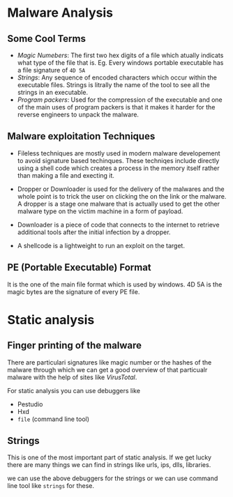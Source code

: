 # Malware Analysis


## Some Cool Terms

* *Magic Numebers*: The first two hex digits of a file which atually indicats what type of the file that is. Eg. Every windows portable executable has a file signature of `4D 5A` 
* *Strings*: Any sequence of encoded characters which occur within the executable files. Strings is litrally the name of the tool to see all the strings in an executable.
* *Program packers*: Used for the compression of the executable and one of the main uses of program packers is that it makes it harder for the reverse engineers to unpack the malware. 

## Malware exploitation Techniques

* Fileless techniques are mostly used in modern malware developement to avoid signature based techinques. These techniqes include directly using a shell code which creates a process in the memory itself rather than making a file and execting it.

* Dropper or Downloader is used for the delivery of the malwares and the whole point is to trick the user on clicking the on the link or the malware. A dropper is a stage one malware that is actually used to get the other malware type on the victim machine in a form of payload. 

* Downloader is a piece of code that connects to the internet to retrieve additional tools after the initial infection by a dropper. 

* A shellcode is a lightweight to run an exploit on the target.

## PE (Portable Executable) Format

It is the one of the main file format which is used by windows. 4D 5A is the magic bytes are the signature of every PE file.





# Static analysis

## Finger printing of the malware

There are particulari signatures like magic number or the hashes of the malware through which we can get a good overview of that particualr malware with the help of sites like *VirusTotal*.

For static analysis you can use debuggers like 

* Pestudio
* Hxd
* `file` (command line tool)

## Strings

This is one of the most important part of static analysis. If we get lucky there are many things we can find in strings like urls, ips, dlls, libraries.

we can use the above debuggers for the strings or we can use command line tool like `strings` for these.


## 




